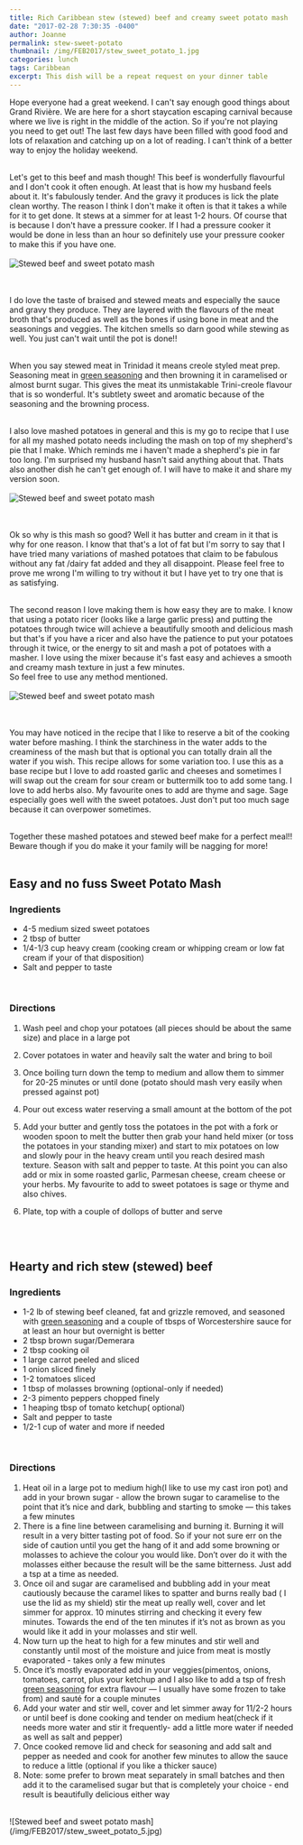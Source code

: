 ```yaml
---
title: Rich Caribbean stew (stewed) beef and creamy sweet potato mash
date: "2017-02-28 7:30:35 -0400"
author: Joanne
permalink: stew-sweet-potato
thumbnail: /img/FEB2017/stew_sweet_potato_1.jpg
categories: lunch
tags: Caribbean
excerpt: This dish will be a repeat request on your dinner table
---
```


Hope everyone had a great weekend.  I can't say enough good things about Grand Rivière.  We are here for a short staycation escaping carnival because where we live is right in the middle of the action. So if you're not playing you need to get out! The last few days have been filled with good food and lots of relaxation and catching up on a lot of reading.  I can't think of a better way to enjoy the holiday weekend.
<br>
<br>

Let's get to this beef and mash though! This beef is wonderfully flavourful and I don't cook it often enough.  At least that is how my husband feels about it.  It's fabulously tender. And the gravy it produces is lick the plate clean worthy.  The reason I think I don't make it often is that it takes a while for it to get done.  It stews at a simmer for at least 1-2 hours.  Of course that is because I don't have a pressure cooker.  If I had a pressure cooker it would be done in less than an hour so definitely use your pressure cooker to make this if you have one.
<br>
<br>
![Stewed beef and sweet potato mash](/img/FEB2017/stew_sweet_potato_2.jpg)  
<br>
<br>

I do love the taste of braised and stewed meats and especially the sauce and gravy they produce. They are layered with the flavours of the meat broth that's produced as well as the bones if using bone in meat and the seasonings and veggies. The kitchen smells so darn good while stewing as well. You just can't wait until the pot is done!!
<br>
<br>

When you say stewed meat in Trinidad it means creole styled meat prep. Seasoning meat in <span class="highlight">[green seasoning](http://oliveandmango.com/green-seasoning)</span> and then browning it in caramelised or almost burnt sugar.  This gives the meat its unmistakable Trini-creole flavour that is so wonderful.  It's subtlety sweet and aromatic because of the seasoning and the browning process.  
<br>

I also love mashed potatoes in general and this is my go to recipe that I use for all my mashed potato needs including the mash on top of
my shepherd's pie that I make.  Which reminds me i haven't made a shepherd's pie in far too long.  I'm surprised my husband hasn't said anything about that. Thats also another dish he can't get enough of. I will have to make it and share my version soon.
<br>
<br>
![Stewed beef and sweet potato mash](/img/FEB2017/stew_sweet_potato_3.jpg)  
<br>
<br>

Ok so why is this mash so good? Well it has butter and cream in it that is why for one reason.  I know that that's a lot of fat but I'm sorry to say that I have tried many variations of mashed potatoes that claim to be fabulous without any fat /dairy fat added and they all disappoint.  Please feel free to prove me wrong I'm willing to try without it but I have yet to try one that is as satisfying.
<br>
<br>

The second reason I love making them is how easy they are to make.  I know that using a potato ricer (looks like a large garlic press) and putting the potatoes through twice will achieve a beautifully smooth and delicious mash but that's if you have a ricer and also have the patience to put your potatoes through it twice, or the energy to sit and mash a pot of potatoes with a masher.  I love using the mixer because it's fast easy and achieves a smooth and creamy mash texture in just a few minutes.  
So feel free to use any method mentioned.
<br>
<br>
![Stewed beef and sweet potato mash](/img/FEB2017/stew_sweet_potato_4.jpg)  
<br>
<br>

You may have noticed in the recipe that I like to reserve a bit of the cooking water before mashing.   I think the starchiness in the water adds to the creaminess of the mash but that is optional you can totally drain all the water if you wish.  This recipe allows for some variation too.  I use this as a base recipe but I love to add roasted garlic and cheeses and sometimes I will swap out the cream for sour cream or buttermilk too to add some tang.  I love to add herbs also.  My favourite ones to add are thyme and sage.  Sage especially goes well with the sweet potatoes.  Just don't put too much sage because it can overpower sometimes.
<br>
<br>

Together these mashed potatoes and stewed beef make for a perfect meal!! Beware though if you do make it your family will be nagging for more!
<br>
<br>

## Easy and no fuss Sweet Potato Mash

### Ingredients

* 4-5 medium sized sweet potatoes
* 2 tbsp of butter
* 1/4-1/3 cup heavy cream (cooking cream or whipping cream or low fat cream if your of that disposition)
* Salt and pepper to taste
<br>

### Directions

1. Wash peel and chop your potatoes (all pieces should be about the same size) and place in a large pot

1. Cover potatoes in water and heavily salt the water and bring to boil

1. Once boiling turn down the temp to medium and allow them to simmer for 20-25 minutes or until done (potato should mash very easily when pressed against pot)

1. Pour out excess water reserving a small amount at the bottom of the pot

1. Add your butter and gently toss the potatoes in the pot with a fork or wooden spoon to melt the butter then grab your hand held mixer (or toss the potatoes in your standing mixer) and start to mix potatoes on low and slowly pour in the heavy cream until you reach desired mash texture.  Season with salt and pepper to taste.  At this point you can also add or mix in some roasted garlic, Parmesan cheese, cream cheese or your herbs. My favourite to add to sweet potatoes is sage or thyme and also chives.  

1. Plate, top with a couple of dollops of butter and serve
<br>
<br>

## Hearty and rich stew (stewed) beef

### Ingredients

* 1-2 lb of stewing beef cleaned, fat and grizzle removed, and seasoned with <span class="highlight">[green seasoning](http://oliveandmango.com/green-seasoning)</span> and a couple of tbsps of Worcestershire sauce for at least an hour but overnight is better
* 2 tbsp brown sugar/Demerara
* 2 tbsp cooking oil
* 1 large carrot peeled and sliced
* 1 onion sliced finely
* 1-2 tomatoes sliced
* 1 tbsp of molasses browning (optional-only if needed)
* 2-3 pimento peppers chopped finely
* 1 heaping tbsp of tomato ketchup( optional)
* Salt and pepper to taste
* 1/2-1 cup of water and more if needed  
<br>

### Directions

1. Heat oil in a large pot to medium high(I like to use my cast iron pot) and add in your brown sugar - allow the brown sugar to caramelise to the point that it’s nice and dark, bubbling and starting to smoke &mdash; this takes a few minutes 
2. There is a fine line between caramelising and burning it. Burning it will result in a very bitter tasting pot of food. So if your not sure err on the side of caution until you get the hang of it and add some browning or molasses to achieve the colour you would like. Don’t over do it with the molasses either because the result will be the same bitterness. Just add a tsp at a time as needed. 
3. Once oil and sugar are caramelised and bubbling add in your meat cautiously because the caramel likes to spatter and burns really bad ( I use the lid as my shield) stir the meat up really well, cover and let simmer for approx. 10 minutes stirring and checking it every few minutes. Towards the end of the ten minutes if it’s not as brown as you would like it add in your molasses and stir well. 
4. Now turn up the heat to high for a few minutes and stir well and constantly until most of the moisture and juice from meat is mostly evaporated - takes only a few minutes 
5. Once it’s mostly evaporated add in your veggies(pimentos, onions, tomatoes, carrot, plus your ketchup and I also like to add a tsp of fresh <span class="highlight">[green seasoning](http://oliveandmango.com/green-seasoning)</span> for extra flavour — I usually have some frozen to take from) and sauté for a couple minutes
6. Add your water and stir well, cover and let simmer away for 11/2-2 hours or until beef is done cooking and tender on medium heat(check if it needs more water and stir it frequently- add a little more water if needed as well as salt and pepper)
7.  Once cooked remove lid and check for seasoning and add salt and pepper as needed and cook for another few minutes to allow the sauce to reduce a little (optional if you like a thicker sauce)
8. Note: some prefer to brown meat separately in small batches and then add it to the caramelised sugar but that is completely your choice - end result is beautifully delicious either way  

<br>
![Stewed beef and sweet potato mash](/img/FEB2017/stew_sweet_potato_5.jpg)
